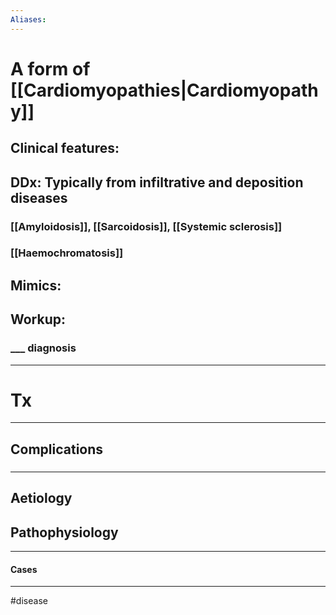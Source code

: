 ```yaml
---
Aliases:
---
```

# A form of [[Cardiomyopathies|Cardiomyopathy]]
## Clinical features:
### 
## DDx: Typically from infiltrative and deposition diseases
### [[Amyloidosis]], [[Sarcoidosis]], [[Systemic sclerosis]]
### [[Haemochromatosis]]
## Mimics:
### 
## Workup:
### ___ diagnosis
---
# Tx

---
## Complications
###

---
## Aetiology
## Pathophysiology

---
#### Cases


---
#disease 